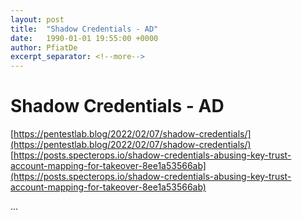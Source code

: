 ```yaml
---
layout: post
title:  "Shadow Credentials - AD"
date:   1990-01-01 19:55:00 +0000
author: PfiatDe
excerpt_separator: <!--more-->
---
```


# Shadow Credentials - AD
[https://pentestlab.blog/2022/02/07/shadow-credentials/](https://pentestlab.blog/2022/02/07/shadow-credentials/)
[https://posts.specterops.io/shadow-credentials-abusing-key-trust-account-mapping-for-takeover-8ee1a53566ab](https://posts.specterops.io/shadow-credentials-abusing-key-trust-account-mapping-for-takeover-8ee1a53566ab)

...
<!--more-->
